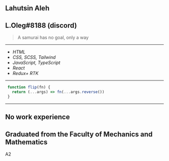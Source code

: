  **Lahutsin Aleh**
---
 L.Oleg#8188 (discord)
---
 >A samurai has no goal, only a way
---
  - *HTML*
  - *CSS, SCSS, Tailwind*
  - *JavaScript, TypeScript*
  - *React*
  - *Redux+ RTK*
---
 ```javascript
  function flip(fn) {
    return (...args) => fn(...args.reverse())
  }
  ```
---
 No work experience
---
 Graduated from the Faculty of Mechanics and Mathematics
---
 A2
